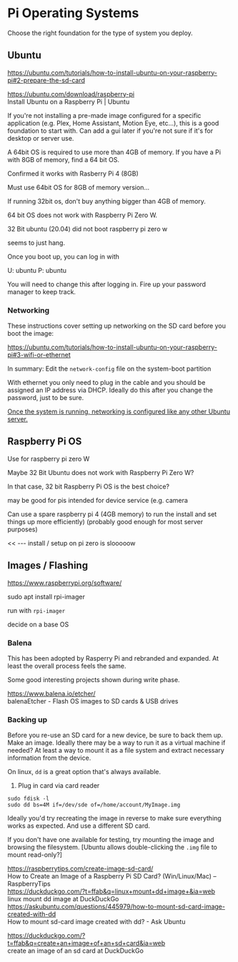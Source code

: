 # Pi Operating Systems

Choose the right foundation for the type of system you deploy. 

## Ubuntu

https://ubuntu.com/tutorials/how-to-install-ubuntu-on-your-raspberry-pi#2-prepare-the-sd-card

https://ubuntu.com/download/raspberry-pi  
Install Ubuntu on a Raspberry Pi | Ubuntu  

If you're not installing a pre-made image configured for a specific application (e.g. Plex, Home Assistant, Motion Eye, etc...), this is a good foundation to start with. Can add a gui later if you're not sure if it's for desktop or server use. 

A 64bit OS is required to use more than 4GB of memory. If you have a Pi with 8GB of memory, find a 64 bit OS. 

Confirmed it works with Rasberry Pi 4 (8GB)

Must use 64bit OS for 8GB of memory version...

If running 32bit os, don't buy anything bigger than 4GB of memory.

64 bit OS does not work with Raspberry Pi Zero W.

32 Bit ubuntu (20.04) did not boot raspberry pi zero w

seems to just hang. 

Once you boot up, you can log in with 

U: ubuntu
P: ubuntu

You will need to change this after logging in. Fire up your password manager to keep track. 

### Networking

These instructions cover setting up networking on the SD card before you boot the image:

https://ubuntu.com/tutorials/how-to-install-ubuntu-on-your-raspberry-pi#3-wifi-or-ethernet

In summary: Edit the `network-config` file on the system-boot partition

With ethernet you only need to plug in the cable and you should be assigned an IP address via DHCP. Ideally do this after you change the password, just to be sure. 

[Once the system is running, networking is configured like any other Ubuntu server.](/system/network.md)

## Raspberry Pi OS

Use for raspberry pi zero W

Maybe 32 Bit Ubuntu does not work with Raspberry Pi Zero W? 

In that case, 32 bit Raspberry Pi OS is the best choice?

may be good for pis intended for device service (e.g. camera

Can use a spare raspberry pi 4 (4GB memory) to run the install and set things up more efficiently)
(probably good enough for most server purposes)

<< --- install / setup on pi zero is slooooow


## Images / Flashing

https://www.raspberrypi.org/software/

sudo apt install rpi-imager

run with `rpi-imager`

decide on a base OS


### Balena

This has been adopted by Rasperry Pi and rebranded and expanded. At least the overall process feels the same.

Some good interesting projects shown during write phase.

https://www.balena.io/etcher/  
balenaEtcher - Flash OS images to SD cards & USB drives  


### Backing up

Before you re-use an SD card for a new device, be sure to back them up. 
Make an image. Ideally there may be a way to run it as a virtual machine if needed? At least a way to mount it as a file system and extract necessary information from the device. 

On linux, `dd` is a great option that's always available. 

1. Plug in card via card reader

```
sudo fdisk -l
sudo dd bs=4M if=/dev/sde of=/home/account/MyImage.img
```

Ideally you'd try recreating the image in reverse to make sure everything works as expected. And use a different SD card. 

If you don't have one available for testing, try mounting the image and browsing the filesystem. [Ubuntu allows double-clicking the `.img` file to mount read-only?]


https://raspberrytips.com/create-image-sd-card/  
How to Create an Image of a Raspberry Pi SD Card? (Win/Linux/Mac) – RaspberryTips  
https://duckduckgo.com/?t=ffab&q=linux+mount+dd+image+&ia=web  
linux mount dd image at DuckDuckGo  
https://askubuntu.com/questions/445979/how-to-mount-sd-card-image-created-with-dd  
How to mount sd-card image created with dd? - Ask Ubuntu  

https://duckduckgo.com/?t=ffab&q=create+an+image+of+an+sd+card&ia=web  
create an image of an sd card at DuckDuckGo  
